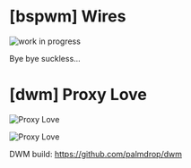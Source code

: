# [bspwm] Wires
![work in progress](https://github.com/palmdrop/dots/blob/master/.github/bspwm1.png)

Bye bye suckless...

# [dwm] Proxy Love

![Proxy Love](https://github.com/palmdrop/dots/blob/master/.github/proxy-love1.png)

![Proxy Love](https://github.com/palmdrop/dots/blob/master/.github/proxy-love2.png)

DWM build: https://github.com/palmdrop/dwm
